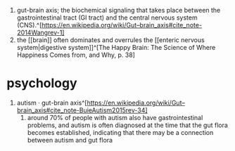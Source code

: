 1. gut-brain axis; the biochemical signaling that takes place between the gastrointestinal tract (GI tract) and the central nervous system (CNS).^[https://en.wikipedia.org/wiki/Gut–brain_axis#cite_note-2014Wangrev-1]
2. the [[brain]] often dominates and overrules the [[enteric nervous system|digestive system]]^[The Happy Brain: The Science of Where Happiness Comes from, and Why, p. 38]

# psychology
1. autism · gut-brain axis^[https://en.wikipedia.org/wiki/Gut–brain_axis#cite_note-BuieAutism2015rev-34]
	1. around 70% of people with autism also have gastrointestinal problems, and autism is often diagnosed at the time that the gut flora becomes established, indicating that there may be a connection between autism and gut flora